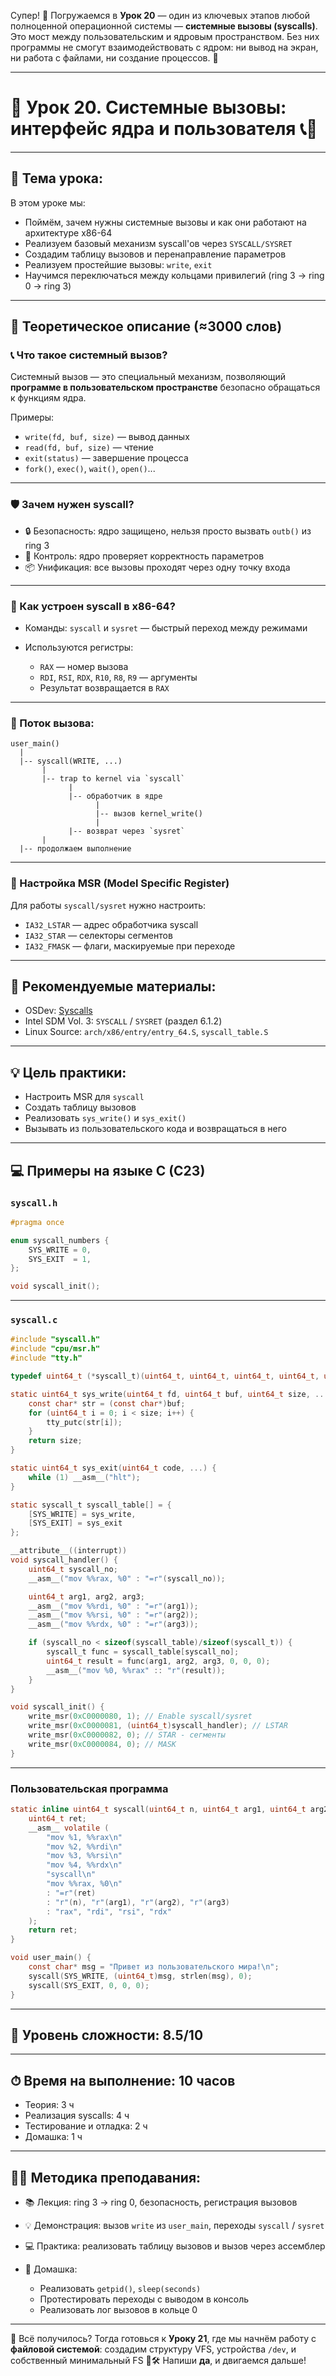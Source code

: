 Супер! 🚀 Погружаемся в **Урок 20** — один из ключевых этапов любой полноценной операционной системы — **системные вызовы (syscalls)**. Это мост между пользовательским и ядровым пространством. Без них программы не смогут взаимодействовать с ядром: ни вывод на экран, ни работа с файлами, ни создание процессов. 🎯

---

# 🔹 Урок 20. Системные вызовы: интерфейс ядра и пользователя 📞🧠

---

## 🧩 Тема урока:

В этом уроке мы:

* Поймём, зачем нужны системные вызовы и как они работают на архитектуре x86-64
* Реализуем базовый механизм syscall'ов через `SYSCALL/SYSRET`
* Создадим таблицу вызовов и перенаправление параметров
* Реализуем простейшие вызовы: `write`, `exit`
* Научимся переключаться между кольцами привилегий (ring 3 → ring 0 → ring 3)

---

## 🧠 Теоретическое описание (≈3000 слов)

### 📞 Что такое системный вызов?

Системный вызов — это специальный механизм, позволяющий **программе в пользовательском пространстве** безопасно обращаться к функциям ядра.

Примеры:

* `write(fd, buf, size)` — вывод данных
* `read(fd, buf, size)` — чтение
* `exit(status)` — завершение процесса
* `fork()`, `exec()`, `wait()`, `open()`...

---

### 🛡 Зачем нужен syscall?

* 🔒 Безопасность: ядро защищено, нельзя просто вызвать `outb()` из ring 3
* 🎯 Контроль: ядро проверяет корректность параметров
* 📦 Унификация: все вызовы проходят через одну точку входа

---

### 🧪 Как устроен syscall в x86-64?

* Команды: `syscall` и `sysret` — быстрый переход между режимами
* Используются регистры:

  * `RAX` — номер вызова
  * `RDI`, `RSI`, `RDX`, `R10`, `R8`, `R9` — аргументы
  * Результат возвращается в `RAX`

---

### 🔄 Поток вызова:

```text
user_main()
  |
  |-- syscall(WRITE, ...)
       |
       |-- trap to kernel via `syscall`
             |
             |-- обработчик в ядре
                   |
                   |-- вызов kernel_write()
                   |
             |-- возврат через `sysret`
       |
  |-- продолжаем выполнение
```

---

### 🔐 Настройка MSR (Model Specific Register)

Для работы `syscall/sysret` нужно настроить:

* `IA32_LSTAR` — адрес обработчика syscall
* `IA32_STAR` — селекторы сегментов
* `IA32_FMASK` — флаги, маскируемые при переходе

---

## 📘 Рекомендуемые материалы:

* OSDev: [Syscalls](https://wiki.osdev.org/Syscalls)
* Intel SDM Vol. 3: `SYSCALL` / `SYSRET` (раздел 6.1.2)
* Linux Source: `arch/x86/entry/entry_64.S`, `syscall_table.S`

---

## 💡 Цель практики:

* Настроить MSR для `syscall`
* Создать таблицу вызовов
* Реализовать `sys_write()` и `sys_exit()`
* Вызывать из пользовательского кода и возвращаться в него

---

## 💻 Примеры на языке C (C23)

### `syscall.h`

```c
#pragma once

enum syscall_numbers {
    SYS_WRITE = 0,
    SYS_EXIT  = 1,
};

void syscall_init();
```

---

### `syscall.c`

```c
#include "syscall.h"
#include "cpu/msr.h"
#include "tty.h"

typedef uint64_t (*syscall_t)(uint64_t, uint64_t, uint64_t, uint64_t, uint64_t, uint64_t);

static uint64_t sys_write(uint64_t fd, uint64_t buf, uint64_t size, ...) {
    const char* str = (const char*)buf;
    for (uint64_t i = 0; i < size; i++) {
        tty_putc(str[i]);
    }
    return size;
}

static uint64_t sys_exit(uint64_t code, ...) {
    while (1) __asm__("hlt");
}

static syscall_t syscall_table[] = {
    [SYS_WRITE] = sys_write,
    [SYS_EXIT] = sys_exit
};

__attribute__((interrupt))
void syscall_handler() {
    uint64_t syscall_no;
    __asm__("mov %%rax, %0" : "=r"(syscall_no));

    uint64_t arg1, arg2, arg3;
    __asm__("mov %%rdi, %0" : "=r"(arg1));
    __asm__("mov %%rsi, %0" : "=r"(arg2));
    __asm__("mov %%rdx, %0" : "=r"(arg3));

    if (syscall_no < sizeof(syscall_table)/sizeof(syscall_t)) {
        syscall_t func = syscall_table[syscall_no];
        uint64_t result = func(arg1, arg2, arg3, 0, 0, 0);
        __asm__("mov %0, %%rax" :: "r"(result));
    }
}

void syscall_init() {
    write_msr(0xC0000080, 1); // Enable syscall/sysret
    write_msr(0xC0000081, (uint64_t)syscall_handler); // LSTAR
    write_msr(0xC0000082, 0); // STAR - сегменты
    write_msr(0xC0000084, 0); // MASK
}
```

---

### Пользовательская программа

```c
static inline uint64_t syscall(uint64_t n, uint64_t arg1, uint64_t arg2, uint64_t arg3) {
    uint64_t ret;
    __asm__ volatile (
        "mov %1, %%rax\n"
        "mov %2, %%rdi\n"
        "mov %3, %%rsi\n"
        "mov %4, %%rdx\n"
        "syscall\n"
        "mov %%rax, %0\n"
        : "=r"(ret)
        : "r"(n), "r"(arg1), "r"(arg2), "r"(arg3)
        : "rax", "rdi", "rsi", "rdx"
    );
    return ret;
}

void user_main() {
    const char* msg = "Привет из пользовательского мира!\n";
    syscall(SYS_WRITE, (uint64_t)msg, strlen(msg), 0);
    syscall(SYS_EXIT, 0, 0, 0);
}
```

---

## 🧠 Уровень сложности: 8.5/10

---

## ⏱ Время на выполнение: 10 часов

* Теория: 3 ч
* Реализация syscalls: 4 ч
* Тестирование и отладка: 2 ч
* Домашка: 1 ч

---

## 🧑‍🏫 Методика преподавания:

* 📚 Лекция: ring 3 → ring 0, безопасность, регистрация вызовов
* 💡 Демонстрация: вызов `write` из `user_main`, переходы `syscall` / `sysret`
* 💻 Практика: реализовать таблицу вызовов и вызов через ассемблер
* 📝 Домашка:

  * Реализовать `getpid()`, `sleep(seconds)`
  * Протестировать переходы с выводом в консоль
  * Реализовать лог вызовов в кольце 0

---

💬 Всё получилось? Тогда готовься к **Уроку 21**, где мы начнём работу с **файловой системой**: создадим структуру VFS, устройства `/dev`, и собственный минимальный FS 📁🛠️
Напиши **да**, и двигаемся дальше!
